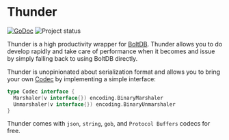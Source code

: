# Thunder 
[![GoDoc](https://img.shields.io/badge/godoc-reference-blue.svg?style=flat-square)](https://godoc.org/github.com/omeid/thunder) ![Project status](https://img.shields.io/badge/status-experimental-red.svg?style=flat-square)

Thunder is a high productivity wrapper for [BoltDB](https://github.com/boltdb/bolt).
Thunder allows you to do develop rapidly and take care of performance when it becomes and issue by simply falling back to using BoltDB directly.

Thunder is unopinionated about serialization format and allows you to bring your own [Codec](https://godoc.org/omeid/thunder/codec") by implementing a simple interface:

```go
type Codec interface {
  Marshaler(v interface{}) encoding.BinaryMarshaler
  Unmarshaler(v interface{}) encoding.BinaryUnmarshaler
}
```

Thunder comes with `json`, `string`, `gob`, and `Protocol Buffers` codecs for free.


